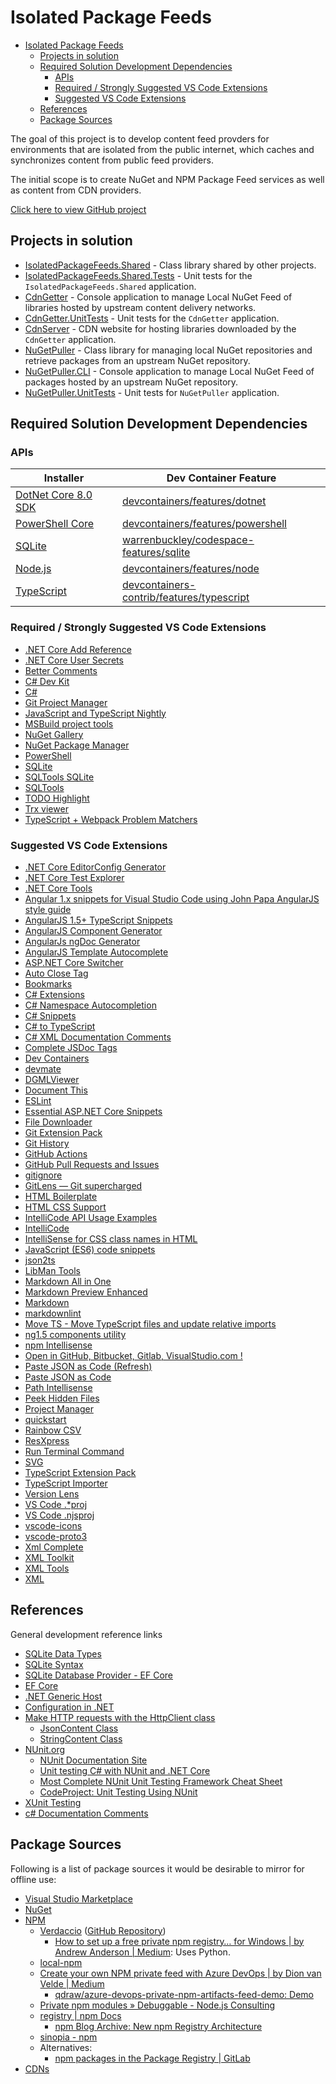 # Isolated Package Feeds

- [Isolated Package Feeds](#isolated-package-feeds)
  - [Projects in solution](#projects-in-solution)
  - [Required Solution Development Dependencies](#required-solution-development-dependencies)
    - [APIs](#apis)
    - [Required / Strongly Suggested VS Code Extensions](#required--strongly-suggested-vs-code-extensions)
    - [Suggested VS Code Extensions](#suggested-vs-code-extensions)
  - [References](#references)
  - [Package Sources](#package-sources)

The goal of this project is to develop content feed provders for environments that are isolated from the public internet, which caches and synchronizes content from public feed providers.

The initial scope is to create NuGet and NPM Package Feed services as well as content from CDN providers.

[Click here to view GitHub project](https://github.com/users/lerwine/projects/4)

## Projects in solution

- [IsolatedPackageFeeds.Shared](./IsolatedPackageFeeds.Shared/README.md) - Class library shared by other projects.
- [IsolatedPackageFeeds.Shared.Tests](./IsolatedPackageFeeds.Shared.Tests/README.md) - Unit tests for the `IsolatedPackageFeeds.Shared` application.
- [CdnGetter](./CdnGetter/README.md) - Console application to manage Local NuGet Feed of libraries hosted by upstream content delivery networks.
- [CdnGetter.UnitTests](./CdnGetter.UnitTests/README.md) - Unit tests for the `CdnGetter` application.
- [CdnServer](./CdnServer/README.md) - CDN website for hosting libraries downloaded by the `CdnGetter` application.
- [NuGetPuller](./NuGetPuller/README.md) - Class library for managing local NuGet repositories and retrieve packages from an upstream NuGet repository.
- [NuGetPuller.CLI](./NuGetPuller.CLI/README.md) - Console application to manage Local NuGet Feed of packages hosted by an upstream NuGet repository.
- [NuGetPuller.UnitTests](./NuGetPuller.UnitTests/README.md) - Unit tests for `NuGetPuller` application.

## Required Solution Development Dependencies

### APIs

| Installer                                                                     | Dev Container Feature                                                                                                   |
|-------------------------------------------------------------------------------|-------------------------------------------------------------------------------------------------------------------------|
| [DotNet Core 8.0 SDK](https://dotnet.microsoft.com/en-us/download/dotnet/8.0) | [devcontainers/features/dotnet](https://github.com/devcontainers/features/tree/main/src/dotnet)                         |
| [PowerShell Core](https://github.com/powershell/powershell)                   | [devcontainers/features/powershell](https://github.com/devcontainers/features/tree/main/src/powershell)                 |
| [SQLite](https://www.sqlite.org/download.html)                                | [warrenbuckley/codespace-features/sqlite](https://github.com/warrenbuckley/codespace-features/tree/main/src/sqlite)     |
| [Node.js](https://nodejs.org/en/download/current)                             | [devcontainers/features/node](https://github.com/devcontainers/features/blob/main/src/node)                             |
| [TypeScript](https://www.npmjs.com/package/typescript)                        | [devcontainers-contrib/features/typescript](https://github.com/devcontainers-contrib/features/tree/main/src/typescript) |

### Required / Strongly Suggested VS Code Extensions

- [.NET Core Add Reference](https://marketplace.visualstudio.com/items?itemName=adrianwilczynski.add-reference)
- [.NET Core User Secrets](https://marketplace.visualstudio.com/items?itemName=adrianwilczynski.user-secrets)
- [Better Comments](https://marketplace.visualstudio.com/items?itemName=aaron-bond.better-comments)
- [C# Dev Kit](https://marketplace.visualstudio.com/items?itemName=ms-dotnettools.csdevkit)
- [C#](https://marketplace.visualstudio.com/items?itemName=ms-dotnettools.csharp)
- [Git Project Manager](https://marketplace.visualstudio.com/items?itemName=felipecaputo.git-project-manager)
- [JavaScript and TypeScript Nightly](https://marketplace.visualstudio.com/items?itemName=ms-vscode.vscode-typescript-next)
- [MSBuild project tools](https://marketplace.visualstudio.com/items?itemName=tintoy.msbuild-project-tools)
- [NuGet Gallery](https://marketplace.visualstudio.com/items?itemName=patcx.vscode-nuget-gallery)
- [NuGet Package Manager](https://marketplace.visualstudio.com/items?itemName=jmrog.vscode-nuget-package-manager)
- [PowerShell](https://marketplace.visualstudio.com/items?itemName=ms-vscode.powershell)
- [SQLite](https://marketplace.visualstudio.com/items?itemName=alexcvzz.vscode-sqlite)
- [SQLTools SQLite](https://marketplace.visualstudio.com/items?itemName=mtxr.sqltools-driver-sqlite)
- [SQLTools](https://marketplace.visualstudio.com/items?itemName=mtxr.sqltools)
- [TODO Highlight](https://marketplace.visualstudio.com/items?itemName=wayou.vscode-todo-highlight)
- [Trx viewer](https://marketplace.visualstudio.com/items?itemName=scabana.trxviewer)
- [TypeScript + Webpack Problem Matchers](https://marketplace.visualstudio.com/items?itemName=amodio.tsl-problem-matcher)

### Suggested VS Code Extensions

- [.NET Core EditorConfig Generator](https://marketplace.visualstudio.com/items?itemName=doggy8088.netcore-editorconfiggenerator)
- [.NET Core Test Explorer](https://marketplace.visualstudio.com/items?itemName=formulahendry.dotnet-test-explorer)
- [.NET Core Tools](https://marketplace.visualstudio.com/items?itemName=formulahendry.dotnet)
- [Angular 1.x snippets for Visual Studio Code using John Papa AngularJS style guide](https://marketplace.visualstudio.com/items?itemName=lperdomo.angular1-code-snippets-johnpapastyle)
- [AngularJS 1.5+ TypeScript Snippets](https://marketplace.visualstudio.com/items?itemName=jimmychandra.angularjs-1-5--typescript-snippets)
- [AngularJS Component Generator](https://marketplace.visualstudio.com/items?itemName=ohutsulyak.angularjs-component-generator)
- [AngularJs ngDoc Generator](https://marketplace.visualstudio.com/items?itemName=Luis.angularjs-ngdoc-generator)
- [AngularJS Template Autocomplete](https://marketplace.visualstudio.com/items?itemName=michaelisom.angularjs-template-autocomplete)
- [ASP.NET Core Switcher](https://marketplace.visualstudio.com/items?itemName=adrianwilczynski.asp-net-core-switcher)
- [Auto Close Tag](https://marketplace.visualstudio.com/items?itemName=formulahendry.auto-close-tag)
- [Bookmarks](https://marketplace.visualstudio.com/items?itemName=alefragnani.Bookmarks)
- [C# Extensions](https://marketplace.visualstudio.com/items?itemName=kreativ-software.csharpextensions)
- [C# Namespace Autocompletion](https://marketplace.visualstudio.com/items?itemName=adrianwilczynski.namespace)
- [C# Snippets](https://marketplace.visualstudio.com/items?itemName=jorgeserrano.vscode-csharp-snippets)
- [C# to TypeScript](https://marketplace.visualstudio.com/items?itemName=adrianwilczynski.csharp-to-typescript)
- [C# XML Documentation Comments](https://marketplace.visualstudio.com/items?itemName=k--kato.docomment)
- [Complete JSDoc Tags](https://marketplace.visualstudio.com/items?itemName=HookyQR.JSDocTagComplete)
- [Dev Containers](https://marketplace.visualstudio.com/items?itemName=ms-vscode-remote.remote-containers)
- [devmate](https://marketplace.visualstudio.com/items?itemName=AutomatedSoftwareTestingGmbH.devmate)
- [DGMLViewer](https://marketplace.visualstudio.com/items?itemName=coderAllan.vscode-dgmlviewer)
- [Document This](https://marketplace.visualstudio.com/items?itemName=oouo-diogo-perdigao.docthis)
- [ESLint](https://marketplace.visualstudio.com/items?itemName=dbaeumer.vscode-eslint)
- [Essential ASP.NET Core Snippets](https://marketplace.visualstudio.com/items?itemName=doggy8088.netcore-snippets)
- [File Downloader](https://marketplace.visualstudio.com/items?itemName=mindaro-dev.file-downloader)
- [Git Extension Pack](https://marketplace.visualstudio.com/items?itemName=donjayamanne.git-extension-pack)
- [Git History](https://marketplace.visualstudio.com/items?itemName=donjayamanne.githistory)
- [GitHub Actions](https://marketplace.visualstudio.com/items?itemName=github.vscode-github-actions)
- [GitHub Pull Requests and Issues](https://marketplace.visualstudio.com/items?itemName=GitHub.vscode-pull-request-github)
- [gitignore](https://marketplace.visualstudio.com/items?itemName=codezombiech.gitignore)
- [GitLens — Git supercharged](https://marketplace.visualstudio.com/items?itemName=eamodio.gitlens)
- [HTML Boilerplate](https://marketplace.visualstudio.com/items?itemName=sidthesloth.html5-boilerplate)
- [HTML CSS Support](https://marketplace.visualstudio.com/items?itemName=ecmel.vscode-html-css)
- [IntelliCode API Usage Examples](https://marketplace.visualstudio.com/items?itemName=VisualStudioExptTeam.intellicode-api-usage-examples)
- [IntelliCode](https://marketplace.visualstudio.com/items?itemName=VisualStudioExptTeam.vscodeintellicode)
- [IntelliSense for CSS class names in HTML](https://marketplace.visualstudio.com/items?itemName=Zignd.html-css-class-completion)
- [JavaScript (ES6) code snippets](https://marketplace.visualstudio.com/items?itemName=xabikos.JavaScriptSnippets)
- [json2ts](https://marketplace.visualstudio.com/items?itemName=GregorBiswanger.json2ts)
- [LibMan Tools](https://marketplace.visualstudio.com/items?itemName=adrianwilczynski.libman)
- [Markdown All in One](https://marketplace.visualstudio.com/items?itemName=yzhang.markdown-all-in-one)
- [Markdown Preview Enhanced](https://marketplace.visualstudio.com/items?itemName=shd101wyy.markdown-preview-enhanced)
- [Markdown](https://marketplace.visualstudio.com/items?itemName=starkwang.markdown)
- [markdownlint](https://marketplace.visualstudio.com/items?itemName=DavidAnson.vscode-markdownlint)
- [Move TS - Move TypeScript files and update relative imports](https://marketplace.visualstudio.com/items?itemName=stringham.move-ts)
- [ng1.5 components utility](https://marketplace.visualstudio.com/items?itemName=ipatalas.vscode-angular-components-intellisense)
- [npm Intellisense](https://marketplace.visualstudio.com/items?itemName=christian-kohler.npm-intellisense)
- [Open in GitHub, Bitbucket, Gitlab, VisualStudio.com !](https://marketplace.visualstudio.com/items?itemName=ziyasal.vscode-open-in-github)
- [Paste JSON as Code (Refresh)](https://marketplace.visualstudio.com/items?itemName=doggy8088.quicktype-refresh)
- [Paste JSON as Code](https://marketplace.visualstudio.com/items?itemName=quicktype.quicktype)
- [Path Intellisense](https://marketplace.visualstudio.com/items?itemName=christian-kohler.path-intellisense)
- [Peek Hidden Files](https://marketplace.visualstudio.com/items?itemName=adrianwilczynski.toggle-hidden)
- [Project Manager](https://marketplace.visualstudio.com/items?itemName=alefragnani.project-manager)
- [quickstart](https://marketplace.visualstudio.com/items?itemName=lolkush.quickstart)
- [Rainbow CSV](https://marketplace.visualstudio.com/items?itemName=mechatroner.rainbow-csv)
- [ResXpress](https://marketplace.visualstudio.com/items?itemName=PrateekMahendrakar.resxpress)
- [Run Terminal Command](https://marketplace.visualstudio.com/items?itemName=adrianwilczynski.terminal-commands)
- [SVG](https://marketplace.visualstudio.com/items?itemName=jock.svg)
- [TypeScript Extension Pack](https://marketplace.visualstudio.com/items?itemName=loiane.ts-extension-pack)
- [TypeScript Importer](https://marketplace.visualstudio.com/items?itemName=pmneo.tsimporter)
- [Version Lens](https://marketplace.visualstudio.com/items?itemName=pflannery.vscode-versionlens)
- [VS Code .*proj](https://marketplace.visualstudio.com/items?itemName=jRichardeau.vscode-vsproj)
- [VS Code .njsproj](https://marketplace.visualstudio.com/items?itemName=berkansivri.vscode-njsproj)
- [vscode-icons](https://marketplace.visualstudio.com/items?itemName=vscode-icons-team.vscode-icons)
- [vscode-proto3](https://marketplace.visualstudio.com/items?itemName=zxh404.vscode-proto3)
- [Xml Complete](https://marketplace.visualstudio.com/items?itemName=rogalmic.vscode-xml-complete)
- [XML Toolkit](https://marketplace.visualstudio.com/items?itemName=SAPOSS.xml-toolkit)
- [XML Tools](https://marketplace.visualstudio.com/items?itemName=DotJoshJohnson.xml)
- [XML](https://marketplace.visualstudio.com/items?itemName=redhat.vscode-xml)

## References

General development reference links

- [SQLite Data Types](https://learn.microsoft.com/en-us/dotnet/standard/data/sqlite/types)
- [SQLite Syntax](https://www.sqlite.org/lang.html)
- [SQLite Database Provider - EF Core](https://learn.microsoft.com/en-us/ef/core/providers/sqlite/?tabs=dotnet-core-cli)
- [EF Core](https://learn.microsoft.com/en-us/ef/core/)
- [.NET Generic Host](https://learn.microsoft.com/en-us/dotnet/core/extensions/generic-host)
- [Configuration in .NET](https://learn.microsoft.com/en-us/dotnet/core/extensions/configuration)
- [Make HTTP requests with the HttpClient class](https://learn.microsoft.com/en-us/dotnet/fundamentals/networking/http/httpclient)
  - [JsonContent Class](https://learn.microsoft.com/en-us/dotnet/api/system.net.http.json.jsoncontent?view=net-7.0)
  - [StringContent Class](https://learn.microsoft.com/en-us/dotnet/api/system.net.http.stringcontent?view=net-7.0)
- [NUnit.org](https://nunit.org/)
  - [NUnit Documentation Site](https://docs.nunit.org/)
  - [Unit testing C# with NUnit and .NET Core](https://learn.microsoft.com/en-us/dotnet/core/testing/unit-testing-with-nunit)
  - [Most Complete NUnit Unit Testing Framework Cheat Sheet](https://www.automatetheplanet.com/nunit-cheat-sheet/)
  - [CodeProject: Unit Testing Using NUnit](https://www.codeproject.com/articles/178635/unit-testing-using-nunit)
- [XUnit Testing](https://xunit.net)
- [c# Documentation Comments](https://learn.microsoft.com/en-us/dotnet/csharp/language-reference/language-specification/documentation-comments)

## Package Sources

Following is a list of package sources it would be desirable to mirror for offline use:

- [Visual Studio Marketplace](https://marketplace.visualstudio.com/vscode)
- [NuGet](./NuGetPuller/README.md#nuget)
- [NPM](https://www.npmjs.com)
  - [Verdaccio](https://www.npmjs.com/package/verdaccio) ([GitHub Repository](https://github.com/verdaccio/verdaccio))
    - [How to set up a free private npm registry… for Windows | by Andrew Anderson | Medium](https://medium.com/@Anderson7301/how-to-set-up-a-free-private-npm-registry-for-windows-f532c6a381ce): Uses Python.
  - [local-npm](https://www.npmjs.com/package/local-npm)
  - [Create your own NPM private feed with Azure DevOps | by Dion van Velde | Medium](https://qdraw.medium.com/create-your-own-npm-private-feed-with-azure-devops-54e02b81a10e)
    - [qdraw/azure-devops-private-npm-artifacts-feed-demo: Demo](https://github.com/qdraw/azure-devops-private-npm-artifacts-feed-demo/)
  - [Private npm modules » Debuggable - Node.js Consulting](http://debuggable.com/posts/private-npm-modules:4e68cc7d-1ac4-42d9-995a-343dcbdd56cb)
  - [registry | npm Docs](https://docs.npmjs.com/cli/v9/using-npm/registry)
    - [npm Blog Archive: New npm Registry Architecture](https://blog.npmjs.org/post/75707294465/new-npm-registry-architecture)
  - [sinopia - npm](https://www.npmjs.com/package/sinopia)
  - Alternatives:
    - [npm packages in the Package Registry | GitLab](https://docs.gitlab.com/ee/user/packages/npm_registry/)
- [CDNs](./CdnGetter/README.md#references-and-links)
